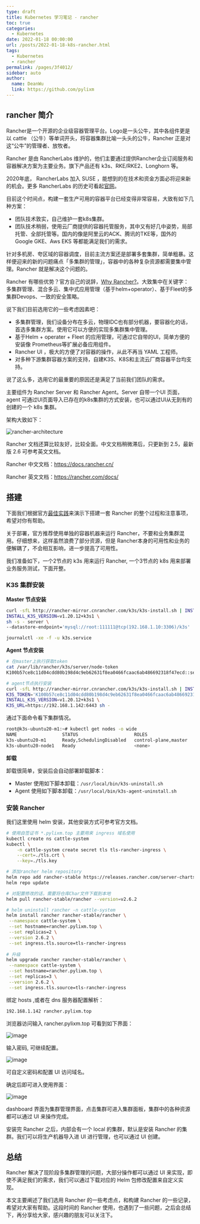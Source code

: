 ```yaml
---
type: draft
title: Kubernetes 学习笔记 - rancher
toc: true
categories: 
  - Kubernetes
date: 2022-01-18 00:00:00
url: /posts/2022-01-18-k8s-rancher.html
tags: 
  - Kubernetes
  - rancher
permalink: /pages/3f4012/
sidebar: auto
author: 
  name: DeanWu
  link: https://github.com/pylixm
---
```


## rancher 简介

Rancher是一个开源的企业级容器管理平台。Logo是一头公牛，其中各组件更是以 cattle （公牛）等单词开头，将容器集群比喻一头头的公牛，Rancher 正是对这“公牛”的管理者、放牧者。

Rancher 是由 RancherLabs 维护的，他们主要通过提供Rancher企业订阅服务和容器解决方案为主要业务。旗下产品还有 k3s、RKE/RKE2、Longhorn 等。 

2020年底， RancherLabs 加入 SUSE ，能想到的在技术和资金方面必将迎来新的机会。更多 RancherLabs 的历史可看起[官网](https://rancher.com/)。

目前这个时间点，构建一套生产可用的容器平台已经变得非常容易，大致有如下几种方案：

- 团队技术敦实，自己维护一套k8s集群。
- 团队技术稍弱，使用云厂商提供的容器托管服务，其中又有好几中姿势，局部托管、全部托管等。国内的像是阿里云的ACK、腾讯的TKE等，国外的Google GKE、Aws EKS 等都能满足我们的需求。

针对多机房、夸区域的容器调度，目前主流方案还是部署多套集群，简单粗暴。这样便迎来的新的问题痛点「多集群的管理」，容器中的各种复杂资源都需要集中管理。Rancher 就是解决这个问题的。

Rancher 有哪些优势？官方自己的说辞，[Why Rancher?](https://rancher.com/why-rancher)。大致集中在关键字：多集群管理、混合多云、集中式应用管理（基于helm+operator）、基于Fleet的多集群Devops、一致的安全策略。

说下我们目前选用它的一些考虑因素吧：

- 多集群管理，我们设备分布在多云，物理IDC也有部分机器，要容器化的话，首选多集群方案。使用它可以方便的实现多集群集中管理。
- 基于Helm + operater + Fleet 的应用管理，可通过它自带的UI，简单方便的安装像 Prometheus等扩展必备应用组件。
- Rancher UI ，极大的方便了对容器的操作，从此不再当 YAML 工程师。
- 对多种下游集群容器方案的支持，自建K3S、K8S和主流云厂商容器平台均支持。

说了这么多，选用它的最重要的原因还是满足了当前我们团队的需求。

主要组件为 Rancher Server 和 Rancher Agent。Server 自带一个UI 页面，agent 可通过UI页面导入已存在的k8s集群的方式安装，也可以通过UI从无到有的创建的一个 k8s 集群。

架构大致如下：

![rancher-architecture](https://gitee.com/pylixm/picture/raw/master/2022-1-18/1642476638909-rancher-architecture.png)

Rancher 文档还算比较友好，比较全面。中文文档稍微滞后，只更新到 2.5，最新版 2.6 可参考英文文档。

Rancher 中文文档：https://docs.rancher.cn/

Rancher 英文文档：https://rancher.com/docs/


## 搭建

下面我们根据官方[最佳实践](https://rancher.com/docs/rancher/v2.6/en/best-practices/)来演示下搭建一套 Rancher 的整个过程和注意事项，希望对你有帮助。

关于部署，官方推荐使用单独的容器机器来运行 Rancher，不要和业务集群混用。仔细想来，这样虽然浪费了部分资源，但是 Rancher本身的可用性和业务的便解耦了，不会相互影响，进一步提高了可用性。

我们准备如下，一个2节点的 k3s 用来运行 Rancher, 一个3节点的 k8s 用来部署业务服务测试，下面开整。

### K3S 集群安装

**Master 节点安装**

```bash
curl -sfL http://rancher-mirror.cnrancher.com/k3s/k3s-install.sh | INSTALL_K3S_MIRROR=cn \
INSTALL_K3S_VERSION=v1.20.12+k3s1 \
sh -s - server \
--datastore-endpoint='mysql://root:111111@tcp(192.168.1.10:3306)/k3s'

journalctl -xe -f -u k3s.service
```

**Agent 节点安装**

```bash
# 在master上执行获取token
cat /var/lib/rancher/k3s/server/node-token
K100b57ce8c11d04cdd80b198d4c9eb62631f8ea0466fcaac6ab486692318f47ecd::server:d0e7510c24553755c4b9a31cd1937d54

# agent节点执行安装
curl -sfL http://rancher-mirror.cnrancher.com/k3s/k3s-install.sh | INSTALL_K3S_MIRROR=cn \
K3S_TOKEN='K100b57ce8c11d04cdd80b198d4c9eb62631f8ea0466fcaac6ab486692318f47ecd::server:d0e7510c24553755c4b9a31cd1937d54' \
INSTALL_K3S_VERSION=v1.20.12+k3s1 \
K3S_URL=https://192.168.1.142:6443 sh -
```

通过下面命令看下集群情况。

```bash
root@k3s-ubuntu20-m1:~# kubectl get nodes -o wide
NAME                 STATUS                     ROLES                  AGE   VERSION        INTERNAL-IP     EXTERNAL-IP   OS-IMAGE             KERNEL-VERSION     CONTAINER-RUNTIME
k3s-ubuntu20-m1      Ready,SchedulingDisabled   control-plane,master   25d   v1.20.8+k3s1   192.168.1.142   <none>        Ubuntu 20.04.3 LTS   5.4.0-89-generic   containerd://1.4.4-k3s1
k3s-ubuntu20-node1   Ready                      <none>                 25d   v1.20.8+k3s1   192.168.1.143   <none>        Ubuntu 20.04.3 LTS   5.4.0-91-generic   containerd://1.4.4-k3s1
```

**卸载**

卸载很简单，安装后会自动部署卸载脚本：

- Master 使用如下脚本卸载：`/usr/local/bin/k3s-uninstall.sh`
- Agent 使用如下脚本卸载：`/usr/local/bin/k3s-agent-uninstall.sh`

### 安装 Rancher 

我们这里使用 helm 安装，其他安装方式可参考官方文档。

```bash
# 使用自签证书 *.pylixm.top 主要用来 ingress 域名使用
kubectl create ns cattle-system
kubectl \
    -n cattle-system create secret tls tls-rancher-ingress \
    --cert=./tls.crt \
    --key=./tls.key

# 添加rancher helm repository
helm repo add rancher-stable https://releases.rancher.com/server-charts/stable
helm repo update

# 对配置修改的话，需要将仓库Char文件下载到本地
helm pull rancher-stable/rancher --version=v2.6.2 

# helm uninstall rancher -n cattle-system
helm install rancher rancher-stable/rancher \
 --namespace cattle-system \
 --set hostname=rancher.pylixm.top \
 --set replicas=2 \
 --version 2.6.2 \
 --set ingress.tls.source=tls-rancher-ingress 
 
# 升级
helm upgrade rancher rancher-stable/rancher \
 --namespace cattle-system \
 --set hostname=rancher.pylixm.top \
 --set replicas=3 \
 --version 2.6.2 \
 --set ingress.tls.source=tls-rancher-ingress 
```

绑定 hosts ,或者在 dns 服务器配置解析：

```bash
192.168.1.142 rancher.pylixm.top
```

浏览器访问输入 rancher.pylixm.top 可看到如下界面：

![image](https://gitee.com/pylixm/picture/raw/master/2022-1-18/1642501501280-image.png)

输入密码, 可继续配置。

![image](https://gitee.com/pylixm/picture/raw/master/2022-1-18/1642501829807-image.png)

可自定义密码和配置 UI 访问域名。

确定后即可进入使用界面：

![image](https://gitee.com/pylixm/picture/raw/master/2022-1-18/1642501956753-image.png)

dashboard 界面为集群管理界面，点击集群可进入集群面板，集群中的各种资源都可以通过 UI 来操作完成。

安装完 Rancher 之后，内部会有一个 local 的集群，默认是安装 Rancher 的集群。我们可以将生产机器导入进 UI 进行管理，也可以通过 UI 创建。

## 总结 

Rancher 解决了现阶段多集群管理的问题，大部分操作都可以通过 UI 来实现，即使不满足我们的需求，我们可以通过下载对应的 Helm 包修改配置来自定义实现。

本文主要阐述了我们选用 Rancher 的一些考虑点，和构建 Rancher 的一些记录，希望对大家有帮助。这段时间的 Rancher 使用，也遇到了一些问题，之后会总结下，再分享给大家，感兴趣的朋友可以关注下。





